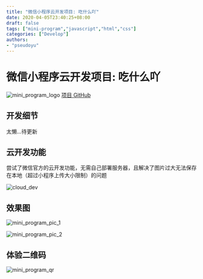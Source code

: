 ```yaml
---
title: "微信小程序云开发项目: 吃什么吖"
date: 2020-04-05T23:40:25+08:00
draft: false
tags: ["mini-program","javascript","html","css"]
categories: ["Develop"]
authors:
- "pseudoyu"
---
```


# 微信小程序云开发项目: 吃什么吖

![mini_program_logo](https://pseudoyu.oss-cn-hangzhou.aliyuncs.com/images/mini_program_logo.png)
[项目 GitHub](https://github.com/pseudoyu/chumu-food)

## 开发细节

太懒...待更新

## 云开发功能

尝试了微信官方的云开发功能，无需自己部署服务器，且解决了图片过大无法保存在本地（超过小程序上传大小限制）的问题

![cloud_dev](https://pseudoyu.oss-cn-hangzhou.aliyuncs.com/images/cloud_dev.png)

## 效果图

![mini_program_pic_1](https://pseudoyu.oss-cn-hangzhou.aliyuncs.com/images/mini_program_pic_1.png)

![mini_program_pic_2](https://pseudoyu.oss-cn-hangzhou.aliyuncs.com/images/mini_program_pic_2.png)

## 体验二维码

![mini_program_qr](https://pseudoyu.oss-cn-hangzhou.aliyuncs.com/images/mini_program_qr.png)
